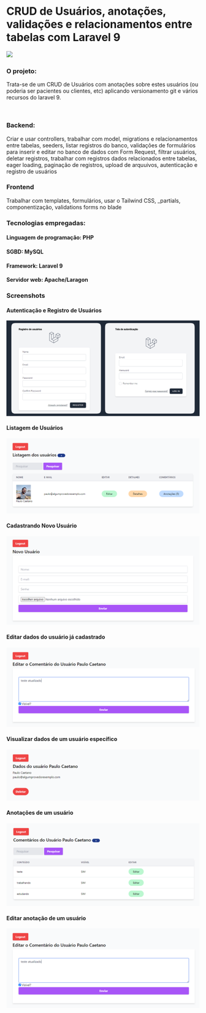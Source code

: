 <h1>CRUD de Usuários, anotações, validações e relacionamentos entre tabelas com Laravel 9</h1>
<img src="https://laravelnews.imgix.net/images/laravel9.png?ixlib=php-3.3.1" width="600px" />

### O projeto:
Trata-se de um CRUD de Usuários com anotações sobre estes usuários (ou poderia ser pacientes ou clientes, etc) aplicando versionamento git e vários recursos do laravel 9.

<br>

### Backend:
Criar e usar controllers, trabalhar com model, migrations e relacionamentos entre tabelas, seeders, listar registros do banco, validações de formulários para inserir e editar no banco de dados com Form Request, filtrar usuários, deletar registros, trabalhar com registros dados relacionados entre tabelas, eager loading, paginação de registros, upload de arquuivos, autenticação e registro de usuários


### Frontend
Trabalhar com templates, formulários, usar o Tailwind CSS, _partials, componentização, validations forms no blade

### Tecnologias empregadas:
#### Linguagem de programação: PHP
#### SGBD: MySQL
#### Framework: Laravel 9
#### Servidor web: Apache/Laragon

### Screenshots
#### Autenticação e Registro de Usuários
<img src="/screenshots/autenticacao-e-registro-de-usuarios.fw.png"/>
<br>

#### Listagem de Usuários
<img src="/screenshots/listagem-de-usuarios.fw.png"/>
<br>

#### Cadastrando Novo Usuário
<img src="/screenshots/cadastro-novo-usuario.fw.png"/>
<br>

#### Editar dados do usuário já cadastrado
<img src="/screenshots/editar-anotação-usuario.fw.png"/>
<br>

#### Visualizar dados de um usuário específico
<img src="/screenshots/visualizar-dados-usuario.fw.png"/>
<br>

#### Anotações de um usuário
<img src="/screenshots/anotações-usuario.fw.png"/>
<br>

#### Editar anotação de um usuário
<img src="/screenshots/editar-anotação-usuario.fw.png"/>
<br>
